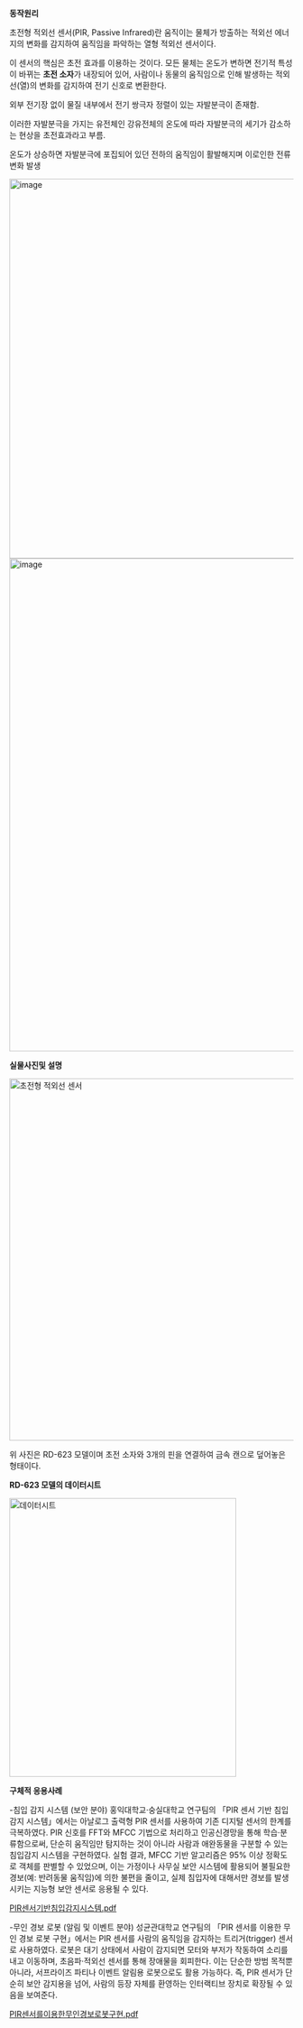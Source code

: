 **동작원리**  

초전형 적외선 센서(PIR, Passive Infrared)란 움직이는 물체가 방출하는 적외선 에너지의 변화를 감지하여 움직임을 파악하는 열형 적외선 센서이다.

이 센서의 핵심은 초전 효과를 이용하는 것이다. 모든 물체는 온도가 변하면 전기적 특성이 바뀌는 **초전 소자**가 내장되어 있어, 사람이나 동물의 움직임으로 인해 발생하는 적외선(열)의 변화를 감지하여 전기 신호로 변환한다.

외부 전기장 없이 물질 내부에서 전기 쌍극자 정렬이 있는 자발분극이 존재함.

이러한 자발분극을 가지는 유전체인 강유전체의 온도에 따라 자발분극의 세기가 감소하는 현상을 초전효과라고 부름.

온도가 상승하면 자발분극에 포집되어 있던 전하의 움직임이 활발해지며 이로인한 전류변화 발생

<img width="733" height="673" alt="image" src="https://github.com/user-attachments/assets/74a7335f-dfff-4968-8d04-45f70e8585f1" />

<img width="954" height="874" alt="image" src="https://github.com/user-attachments/assets/598eda2e-2a28-44e0-bee8-f6dffb93d666" />







































**실물사진및 설명**

<img width="620" height="642" alt="초전형 적외선 센서" src="https://github.com/user-attachments/assets/a561ffe9-9bd7-45e3-9a30-558479057f53" />


위 사진은 RD-623 모델이며 초전 소자와 3개의 핀을 연결하여 금속 캔으로 덮어놓은 형태이다.
























**RD-623 모델의 데이터시트**

<img width="402" height="494" alt="데이터시트" src="https://github.com/user-attachments/assets/e8d8103a-6d30-4773-8042-a7e214ecb829" />



**구체적 응용사례**


-침입 감지 시스템 (보안 분야)
홍익대학교·숭실대학교 연구팀의 「PIR 센서 기반 침입감지 시스템」에서는 아날로그 출력형 PIR 센서를 사용하여 기존 디지털 센서의 한계를 극복하였다. PIR 신호를 FFT와 MFCC 기법으로 처리하고 인공신경망을 통해 학습·분류함으로써, 단순히 움직임만 탐지하는 것이 아니라 사람과 애완동물을 구분할 수 있는 침입감지 시스템을 구현하였다. 실험 결과, MFCC 기반 알고리즘은 95% 이상 정확도로 객체를 판별할 수 있었으며, 이는 가정이나 사무실 보안 시스템에 활용되어 불필요한 경보(예: 반려동물 움직임)에 의한 불편을 줄이고, 실제 침입자에 대해서만 경보를 발생시키는 지능형 보안 센서로 응용될 수 있다. 

[PIR센서기반침입감지시스템.pdf](https://github.com/user-attachments/files/22397269/PIR.pdf)



-무인 경보 로봇 (알림 및 이벤트 분야)
성균관대학교 연구팀의 「PIR 센서를 이용한 무인 경보 로봇 구현」에서는 PIR 센서를 사람의 움직임을 감지하는 트리거(trigger) 센서로 사용하였다. 로봇은 대기 상태에서 사람이 감지되면 모터와 부저가 작동하여 소리를 내고 이동하며, 초음파·적외선 센서를 통해 장애물을 회피한다. 이는 단순한 방범 목적뿐 아니라, 서프라이즈 파티나 이벤트 알림용 로봇으로도 활용 가능하다. 즉, PIR 센서가 단순히 보안 감지용을 넘어, 사람의 등장 자체를 환영하는 인터랙티브 장치로 확장될 수 있음을 보여준다.

[PIR센서를이용한무인경보로봇구현.pdf](https://github.com/user-attachments/files/22397270/PIR.pdf)





























